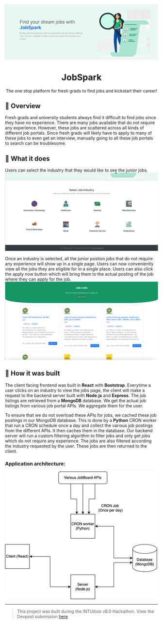<p align="center">
  <img alt="JobSpark" src="images/icon.png" />
</p>
<h1 align="center">
  JobSpark
</h1>
<p align="center">
  The one stop platform for fresh grads to find jobs and kickstart their career!
</p>

## 📖 Overview

Fresh grads and university students always find it difficult to find jobs since they have no experience. There are many jobs available that do not require any experience. However, these jobs are scattered across all kinds of different job portals. Since fresh grads will likely have to apply to many of these jobs to even get an interview, manually going to all these job portals to search can be troublesome.

## 🔎 What it does

Users can select the industry that they would like to see the junior jobs. 
![](images/categories.png)

Once an industry is selected, all the junior postion jobs that do not require any experience will show up in a single page. Users can now conveniently view all the jobs they are eligible for in a single place. Users can also click the apply now button which will bring them to the actual posting of the job where they can apply for the job.
![](images/jobs.png)

## 🔎 How it was built

The client facing frontend was built in **React** with **Bootstrap**. Everytime a user clicks on an industry to view the jobs page, the client will make a request to the backend server built with **Node.js** and **Express**. The job listings are retrieved from a **MongoDB** database. We get the actual job listings from various job portal APIs. We aggregate them for the user.

To ensure that we do not overload these APIs for jobs, we cached these job postings in our MongoDB database. This is done by a **Python** CRON worker that run a CRON schedule once a day and collect the various job postings from the different APIs. It then caches them in the database. Our backend server will run a custom filtering algorithm to filter jobs and only get jobs which do not require any experience. The jobs are also filtered according the industry requested by the user. These jobs are then returned to the client.

### Application architecture:
![](images/architecture.png)

---

> This project was built during the iNTUition v8.0 Hackathon. View the Devpost submission [here](https://devpost.com/software/jobspark)
